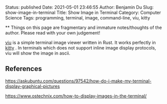 Status: published
Date: 2021-05-01 23:46:55
Author: Benjamin Du
Slug: show-image-in-terminal
Title: Show Image in Terminal
Category: Computer Science
Tags: programming, terminal, image, command-line, viu, kitty

**
Things on this page are fragmentary and immature notes/thoughts of the author.
Please read with your own judgement!

[viu](https://github.com/atanunq/viu)
is a simple terminal image viewer written in Rust.
It works perfectly in 
[kitty](https://github.com/kovidgoyal/kitty)
.
In terminals which does not support inline image display protocols,
viu will show the image in ascii.


## References

https://askubuntu.com/questions/97542/how-do-i-make-my-terminal-display-graphical-pictures

https://www.ostechnix.com/how-to-display-images-in-the-terminal/

